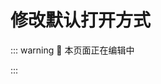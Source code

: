 # 修改默认打开方式

::: warning :construction: 本页面正在编辑中

:::

<!--
::: warning :blub: 本文介绍的是如何打开后缀名正确的文件。
如果后缀名错了，请参考[修改文件后缀名](/tutorial/edit_extension)
:::

打开文件时，系统会根据文件的[后缀名](/concept/file_extension)选择对应的软件来打开这个文件。这个默认的软件就是**打开方式**。比如，`.txt` 的默认打开方式是记事本，`.jpg` 的默认打开方式则是图片查看器。

有时，文件的默认打开方式错了，就会怎么也打不开。就像让一个不会英语的人读一本英文书一样。这时就需要**修改默认打开方式**，让电脑用正确的程序打开这个文件。

以这样一个场景为例：压缩文件 `.zip` 的默认打开方式被误设为了
-->